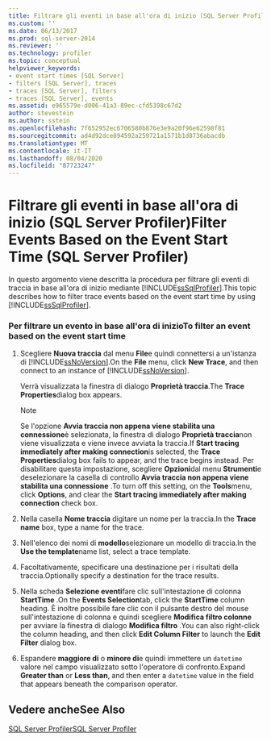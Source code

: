 ```yaml
---
title: Filtrare gli eventi in base all'ora di inizio (SQL Server Profiler) | Microsoft Docs
ms.custom: ''
ms.date: 06/13/2017
ms.prod: sql-server-2014
ms.reviewer: ''
ms.technology: profiler
ms.topic: conceptual
helpviewer_keywords:
- event start times [SQL Server]
- filters [SQL Server], traces
- traces [SQL Server], filters
- traces [SQL Server], events
ms.assetid: e965579e-d006-41a3-89ec-cfd5398c67d2
author: stevestein
ms.author: sstein
ms.openlocfilehash: 7f652952ec6706580b876e3e9a20f96e62598f81
ms.sourcegitcommit: ad4d92dce894592a259721a1571b1d8736abacdb
ms.translationtype: MT
ms.contentlocale: it-IT
ms.lasthandoff: 08/04/2020
ms.locfileid: "87723247"
---
```

# <a name="filter-events-based-on-the-event-start-time-sql-server-profiler"></a><span data-ttu-id="286bb-102">Filtrare gli eventi in base all'ora di inizio (SQL Server Profiler)</span><span class="sxs-lookup"><span data-stu-id="286bb-102">Filter Events Based on the Event Start Time (SQL Server Profiler)</span></span>
  <span data-ttu-id="286bb-103">In questo argomento viene descritta la procedura per filtrare gli eventi di traccia in base all'ora di inizio mediante [!INCLUDE[ssSqlProfiler](../../includes/sssqlprofiler-md.md)].</span><span class="sxs-lookup"><span data-stu-id="286bb-103">This topic describes how to filter trace events based on the event start time by using [!INCLUDE[ssSqlProfiler](../../includes/sssqlprofiler-md.md)].</span></span>  
  
### <a name="to-filter-an-event-based-on-the-event-start-time"></a><span data-ttu-id="286bb-104">Per filtrare un evento in base all'ora di inizio</span><span class="sxs-lookup"><span data-stu-id="286bb-104">To filter an event based on the event start time</span></span>  
  
1.  <span data-ttu-id="286bb-105">Scegliere **Nuova traccia** dal menu **File**e quindi connettersi a un'istanza di [!INCLUDE[ssNoVersion](../../includes/ssnoversion-md.md)].</span><span class="sxs-lookup"><span data-stu-id="286bb-105">On the **File** menu, click **New Trace**, and then connect to an instance of [!INCLUDE[ssNoVersion](../../includes/ssnoversion-md.md)].</span></span>  
  
     <span data-ttu-id="286bb-106">Verrà visualizzata la finestra di dialogo **Proprietà traccia**.</span><span class="sxs-lookup"><span data-stu-id="286bb-106">The **Trace Properties**dialog box appears.</span></span>  
  
    > [!NOTE]  
    >  <span data-ttu-id="286bb-107">Se l'opzione **Avvia traccia non appena viene stabilita una connessione**è selezionata, la finestra di dialogo **Proprietà traccia**non viene visualizzata e viene invece avviata la traccia.</span><span class="sxs-lookup"><span data-stu-id="286bb-107">If **Start tracing immediately after making connection**is selected, the **Trace Properties**dialog box fails to appear, and the trace begins instead.</span></span> <span data-ttu-id="286bb-108">Per disabilitare questa impostazione, scegliere **Opzioni**dal menu **Strumenti**e deselezionare la casella di controllo **Avvia traccia non appena viene stabilita una connessione** .</span><span class="sxs-lookup"><span data-stu-id="286bb-108">To turn off this setting, on the **Tools**menu, click **Options**, and clear the **Start tracing immediately after making connection** check box.</span></span>  
  
2.  <span data-ttu-id="286bb-109">Nella casella **Nome traccia** digitare un nome per la traccia.</span><span class="sxs-lookup"><span data-stu-id="286bb-109">In the **Trace name** box, type a name for the trace.</span></span>  
  
3.  <span data-ttu-id="286bb-110">Nell'elenco dei nomi di **modello**selezionare un modello di traccia.</span><span class="sxs-lookup"><span data-stu-id="286bb-110">In the **Use the template**name list, select a trace template.</span></span>  
  
4.  <span data-ttu-id="286bb-111">Facoltativamente, specificare una destinazione per i risultati della traccia.</span><span class="sxs-lookup"><span data-stu-id="286bb-111">Optionally specify a destination for the trace results.</span></span>  
  
5.  <span data-ttu-id="286bb-112">Nella scheda **Selezione eventi**fare clic sull'intestazione di colonna **StartTime** .</span><span class="sxs-lookup"><span data-stu-id="286bb-112">On the **Events Selection**tab, click the **StartTime** column heading.</span></span> <span data-ttu-id="286bb-113">È inoltre possibile fare clic con il pulsante destro del mouse sull'intestazione di colonna e quindi scegliere **Modifica filtro colonne** per avviare la finestra di dialogo **Modifica filtro** .</span><span class="sxs-lookup"><span data-stu-id="286bb-113">You can also right-click the column heading, and then click **Edit Column Filter** to launch the **Edit Filter** dialog box.</span></span>  
  
6.  <span data-ttu-id="286bb-114">Espandere **maggiore di** o **minore di**e quindi immettere un `datetime` valore nel campo visualizzato sotto l'operatore di confronto.</span><span class="sxs-lookup"><span data-stu-id="286bb-114">Expand **Greater than** or **Less than**, and then enter a `datetime` value in the field that appears beneath the comparison operator.</span></span>  
  
## <a name="see-also"></a><span data-ttu-id="286bb-115">Vedere anche</span><span class="sxs-lookup"><span data-stu-id="286bb-115">See Also</span></span>  
 [<span data-ttu-id="286bb-116">SQL Server Profiler</span><span class="sxs-lookup"><span data-stu-id="286bb-116">SQL Server Profiler</span></span>](sql-server-profiler.md)  
  
  
